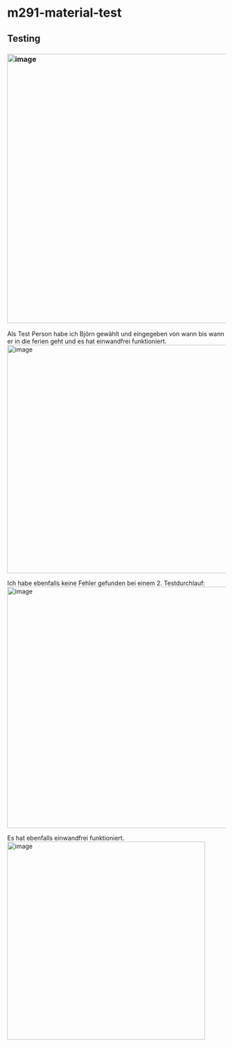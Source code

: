 # m291-material-test

## Testing

### <img width="620" alt="image" src="https://user-images.githubusercontent.com/97664345/176648901-ac71e927-1f60-4e64-a318-0f0477199f9c.png">

Als Test Person habe ich Björn gewählt und eingegeben von wann bis wann er in die ferien geht und es hat einwandfrei funktioniert.
<img width="526" alt="image" src="https://user-images.githubusercontent.com/97664345/176649316-09c2c5bb-273a-45b5-b004-166f5fd9fc05.png">

Ich habe ebenfalls keine Fehler gefunden bei einem 2. Testdurchlauf: 
<img width="556" alt="image" src="https://user-images.githubusercontent.com/97664345/176649769-2112fb12-c8ac-4939-8e08-7d59d82c9293.png">

Es hat ebenfalls einwandfrei funktioniert.
<img width="456" alt="image" src="https://user-images.githubusercontent.com/97664345/176649950-b7aede7f-773d-4d31-9022-52736b4f5fe6.png">


